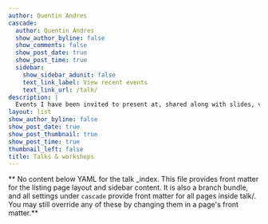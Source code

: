 ```yaml
---
author: Quentin Andres
cascade:
  author: Quentin Andres
  show_author_byline: false
  show_comments: false
  show_post_date: true
  show_post_time: true
  sidebar:
    show_sidebar_adunit: false
    text_link_label: View recent events
    text_link_url: /talk/
description: |
  Events I have been invited to present at, shared along with slides, videos, and other linkable resources.
layout: list
show_author_byline: false
show_post_date: true
show_post_thumbnail: true
show_post_time: true
thumbnail_left: false
title: Talks & workshops
---
```


** No content below YAML for the talk _index. This file provides front matter for the listing page layout and sidebar content. It is also a branch bundle, and all settings under `cascade` provide front matter for all pages inside talk/. You may still override any of these by changing them in a page's front matter.**
